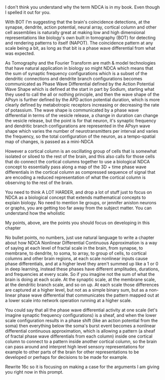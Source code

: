 I don't think you understand why the term NDCA is in my book. Even though I spelled it out for you.

With BOT I'm suggesting that the brain's coincidence detections, at the synapse, dendrite, action potential, neural array, cortical column and other cell assemblies is naturally great at making low and high dimensional representations like biology's own built in tomography (BOT) for detecting and rendering patterns to itself (NAPOT). The coincidence pattern at any scale being a bit, as long as that bit is a phase wave differential from what was expected.

As Tomography and the Fourier Transform are math & model technologies that have natural application in biology so might NDCA which means that the sum of synaptic frequency configurations which is a subset of the dendritic connections and dendrite branch configurations becomes communicated as Phase Wave Differential defined by the Action Potential Wave Shape which is defined at the start in part by Sodium, starting what they used to call the all or nothing principle, and then the wave shape of the APsyn is further defined by the APD action potential duration, which is more clearly defined by metabotropic receptors increasing or decreasing the rate of potassium. The wave shape is communicated by a phase wave differential in terms of the vesicle release, a change in duration can change the vesicle release, but the point is for that neuron, it's synaptic frequency and dendritic branch configurations are represented in the APsyn wave shape which varies the number of neurotransmitters per interval and varies the frequency, so the total configuration of the neuron, as a tempo-spatial map of changes, is passed as a mini-NDCA

However a cortical column is an oscillating group of cells that is somewhat isolated or siloed to the rest of the brain, and this also calls for those cells that do connect the cortical columns together to use a biological NDCA concept to essentially pass along a map of the 3D + time phase wave differentials in the cortical column as compressed sequence of signal that are encoding a reduced representation of what the cortical column is observing to the rest of the brain.

You need to think A LOT HARDER, and drop a lot of stuff just to focus on NDCA as a biological concept that extends mathematical concepts to explain biology. No need to mention lie groups, or jennifer aniston neurons or graphs, you are getting too far away from the subject matter. You can understand how the wholistic 

My points, above, are the points you should focus on developing in this chapter

No bullet points, no numbers, just use natural language to write a chapter about how NDCA Nonlinear Differential Continuous Approximation is a way of saying at each level of fractal scale in the brain, from synapse, to membrane, to dendrite, to soma, to array, to group of cells, to cortical columns and other brain regions, at each scale nonlinear inputs cause phase differentials, and at a higher level they aren't summed up like a 1 or 0 in deep learning, instead these phases have different amplitudes, durations, and frequencies at every scale. So if you imagine not the sum of what the brain is doing at each scale. At the synaptic scale, at the membrane scale, at the dendritic branch scale, and so on up. At each scale those differences are captured at a higher level, but not as a simple binary sum, but as a non-linear phase wave differential that communicates the pattern mapped out at a lower scale into network operation running at a higher scale.

You could say that all the phase wave differential activity at one scale (let's imagine synaptic frequency configurations) is a sheaf, and when the lower scale configuration results in a phase shift (like an action potential from the soma) then everything below the soma's burst event becomes a nonlinear differential continuous approximation, which is allowing a pattern (a sheaf of fractal phase wave differentials from each column) inside one cortical column to connect to a pattern inside another cortical column, so the brain can pass around and interpret high level sensory representations for example to other parts of the brain for other representations to be developed or perhaps for decisions to be made for example.

Rewrite 16c so it is focusing on making a case for the arguments I am giving you right now in this prompt.